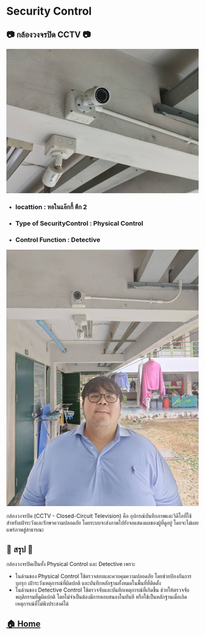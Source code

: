 # Security Control

## 📷 กล้องวงจรปิด CCTV 📷

![CCTV](MyIMG/CCTV.jpg)

* ### locattion : หอในแอ๊กกี้ ตึก 2
* ### Type of SecurityControl : Physical Control
* ### Control Function : Detective

  
![CCTVwhitMe](MyIMG/CCTV_Me.jpg)


กล้องวงจรปิด (CCTV - Closed-Circuit Television) คือ อุปกรณ์บันทึกภาพและวิดีโอที่ใช้สำหรับเฝ้าระวังและรักษาความปลอดภัย โดยระบบจะส่งภาพไปยังจอแสดงผลของผู้ที่ดูอยู่ โดยจะไม่เผยแพร่ภาพสู่สาธารณะ

## 📖 สรุป 📖
กล้องวงจรปิดเป็นทั้ง Physical Control และ Detective เพราะ
* ในด้านของ Physical Control ใช้ตรวจสอบและควบคุมความปลอดภัย โดยช่วยป้องกันการบุกรุก เฝ้าระวังเหตุการณ์ที่ผิดปกติ และบันทึกหลักฐานทั้งหมดในพื้นที่ที่ติดตั้ง
* ในด้านของ Detective Control ใช้ตรวจจับและบันทึกเหตุการณ์ที่เกิดขึ้น ช่วยให้ตรวจจับพฤติกรรมที่ดูผิดปกติ โดยไม่จำเป็นต้องมีการตอบสนองในทันที หรือใช้เป็นหลักฐานเมื่อเกิดเหตุการณ์ที่ไม่พึงประสงค์ได้

## [🏠 Home](README.md)
